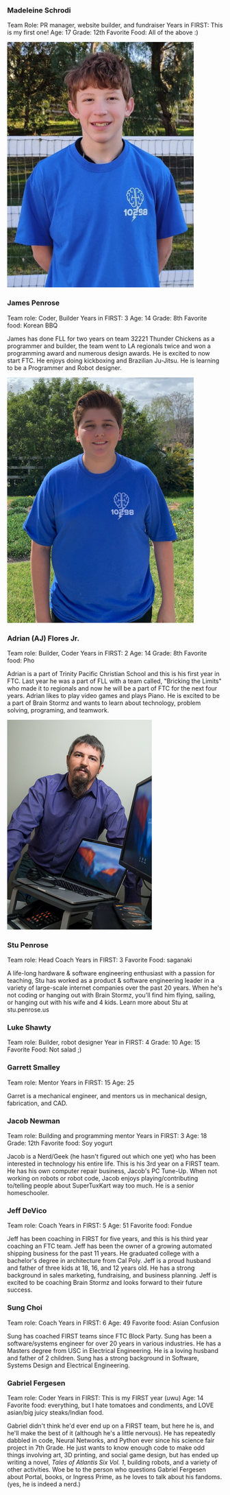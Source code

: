 ### Madeleine Schrodi

Team Role: PR manager, website builder, and fundraiser
Years in FIRST: This is my first one!
Age: 17
Grade: 12th
Favorite Food: All of the above :)


![](images\profileJames.png)
### James Penrose

Team role: Coder, Builder
Years in FIRST: 3
Age: 14
Grade: 8th
Favorite food: Korean BBQ

James has done FLL for two years on team 32221 Thunder Chickens as a programmer and builder, the team went to LA regionals twice and won a programming award and numerous design awards. He is excited to now start FTC. He enjoys doing kickboxing and Brazilian Ju-Jitsu. He is learning to be a Programmer and Robot designer.


![](images\profileAdrian.png)
### Adrian (AJ) Flores Jr.

Team role: Builder, Coder
Years in FIRST: 2
Age: 14
Grade: 8th
Favorite food: Pho

Adrian is a part of Trinity Pacific Christian School and this is his first year in FTC. Last year he was a part of FLL with a team called, "Bricking the Limits" who made it to regionals and now he will be a part of FTC for the next four years. Adrian likes to play video games and plays Piano. He is excited to be a part of Brain Stormz and wants to learn about technology, problem solving, programing, and teamwork.


![](images\profileStu.jpg)
### Stu Penrose

Team role: Head Coach
Years in FIRST: 3
Favorite Food: saganaki

A life-long hardware & software engineering enthusiast with a passion for teaching, Stu has worked as a product & software engineering leader in a variety of large-scale internet companies over the past 20 years.  When he's not coding or hanging out with Brain Stormz, you'll find him flying, sailing, or hanging out with his wife and 4 kids.
Learn more about Stu at stu.penrose.us


### Luke Shawty

Team role: Builder, robot designer
Year in FIRST: 4
Grade: 10
Age: 15
Favorite Food: Not salad ;)

### Garrett Smalley

Team role: Mentor
Years in FIRST: 15
Age: 25

Garret is a mechanical engineer, and mentors us in mechanical design, fabrication, and CAD.

  
### Jacob Newman

Team role: Building and programming mentor
Years in FIRST: 3
Age: 18
Grade: 12th
Favorite food: Soy yogurt

Jacob is a Nerd/Geek (he hasn't figured out which one yet) who has been interested in technology his entire life. This is his 3rd year on a FIRST team. He has his own computer repair business, Jacob's PC Tune-Up.  When not working on robots or robot code, Jacob enjoys playing/contributing to/telling people about SuperTuxKart way too much. He is a senior homeschooler.

  
### Jeff DeVico

Team role: Coach
Years in FIRST: 5
Age: 51
Favorite food: Fondue

Jeff has been coaching in FIRST for five years, and this is his third year coaching an FTC team. Jeff has been the owner of a growing automated shipping business for the past 11 years. He graduated college with a bachelor's degree in architecture from Cal Poly. Jeff is a proud husband and father of three kids at 18, 16, and 12 years old. He has a strong background in sales marketing, fundraising, and business planning. Jeff is excited to be coaching Brain Stormz and looks forward to their future success.

  
### Sung Choi

Team role: Coach
Years in FIRST: 6
Age: 49
Favorite food: Asian Confusion

Sung has coached FIRST teams since FTC Block Party. Sung has been a software/systems engineer for over 20 years in various industries. He has a Masters degree from USC in Electrical Engineering. He is a loving husband and father of 2 children. Sung has a strong background in Software, Systems Design and Electrical Engineering.


### Gabriel Fergesen 

Team role: Coder
Years in FIRST: This is my FIRST year (uwu)
Age: 14
Favorite food: everything, but I hate tomatoes and condiments, and LOVE asian/big juicy steaks/Indian food.

Gabriel didn't think he'd ever end up on a FIRST team, but here he is, and he'll make the best of it (although he's a little nervous). He has repeatedly dabbled in code, Neural Networks, and Python ever since his science fair project in 7th Grade. He just wants to know enough code to make odd things involving art, 3D printing, and social game design, but has ended up writing a novel, *Tales of Atlantis Six Vol. 1*, building robots, and a variety of other activities. Woe be to the person who questions Gabriel Fergesen about Portal, books, or Ingress Prime, as he loves to talk about his fandoms. (yes, he is indeed a nerd.) 
